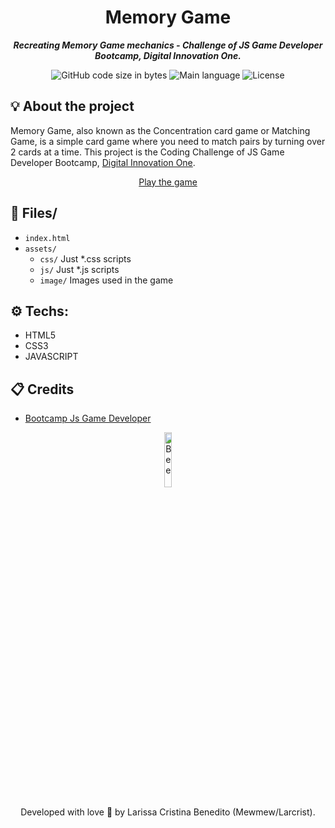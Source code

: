 <h1 align="center">
 Memory Game
</h1>

<p align="center">
	<b><i>Recreating Memory Game mechanics - Challenge of JS Game Developer Bootcamp, Digital Innovation One.</i></b><br>
</p>

<p align="center">
	<img alt="GitHub code size in bytes" src="https://img.shields.io/github/languages/code-size/mewmewdevart/Game-MemoryCard?color=4b88df" />
	<img alt="Main language" src="https://img.shields.io/github/languages/top/mewmewdevart/Game-MemoryCard?color=4b88df"/>
	<img alt="License" src="https://img.shields.io/github/license/mewmewdevart/Game-MemoryCard?color=4b88df"/>
</p>

## 💡 About the project
Memory Game, also known as the Concentration card game or Matching Game, is a simple card game where you need to match pairs by turning over 2 cards at a time. This project is the Coding Challenge of JS Game Developer Bootcamp, [Digital Innovation One]((https://web.digitalinnovation.one/home)).

<p align="center">
	<a href="https://mewmewdevart.github.io/Game-MemoryCard/">Play the game</a> 
</p>


## 📁 Files/
* ```index.html``` 
* ```assets/```
  * ```css/``` Just *.css scripts
  * ```js/``` Just *.js scripts
  * ```image/``` Images used in the game

## ⚙️ Techs:
- HTML5
- CSS3
- JAVASCRIPT

## 📋 Credits

* [Bootcamp Js Game Developer](https://web.digitalinnovation.one/track/javascript-game-develope)


<p align="center">
<img src="https://user-images.githubusercontent.com/50052600/123523579-cf877200-d69a-11eb-938e-a4f8fb51a226.png" alt="Bee" width="15%"/>
</P>

<p align="center"> Developed with love 💜 by Larissa Cristina Benedito (Mewmew/Larcrist). </p>
